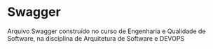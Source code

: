 # Swagger
Arquivo Swagger construído no curso de Engenharia e Qualidade de Software, na disciplina de Arquitetura de Software e DEVOPS
